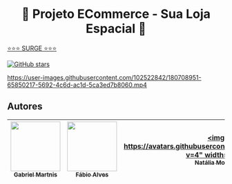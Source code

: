 

<h1 align="center"> 🚀 Projeto ECommerce - Sua Loja Espacial 🚀 </h1>


[⭐⭐⭐ SURGE ⭐⭐⭐](responsible-button.surge.sh)

[![GitHub stars](https://img.shields.io/github/stars/future4code/Lammar-labe-commerce2?style=social)](https://github.com/future4code/Lammar-labe-commerce2/stargazers)

https://user-images.githubusercontent.com/102522842/180708951-65850217-5692-4c6d-ac1d-5ca3ed7b8060.mp4


## Autores

| [<img src="https://avatars.githubusercontent.com/u/102371962?v=4" width=115><br><sub>Gabriel Martnis</sub>](https://github.com/mmartinsgabriel) |  [<img src="https://avatars.githubusercontent.com/u/102332918?v=4" width=115><br><sub>Fábio Alves</sub>](https://github.com/fabinhoalves7) |  [<img https://avatars.githubusercontent.com/u/102522842?v=4" width=115><br><sub>Natália Moraes</sub>](https://github.com/enemynah) |
| :---: | :---: | :---: |



